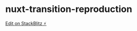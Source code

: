 # nuxt-transition-reproduction

[Edit on StackBlitz ⚡️](https://stackblitz.com/edit/nuxt-starter-s1wt9f)